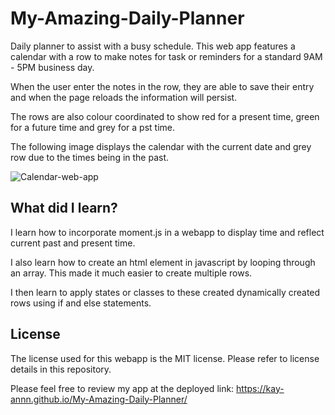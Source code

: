 # My-Amazing-Daily-Planner
Daily planner to assist with a busy schedule. This web app features a calendar with a row to make notes for task or reminders for a standard 9AM - 5PM business day. 

When the user enter the notes in the row, they are able to save their entry and when the page reloads the information will persist. 

The rows are also colour coordinated to show red for a present time, green for a future time and grey for a pst time. 

The following image displays the calendar with the current date and grey row due to the times being in the past. 

![Calendar-web-app](https://user-images.githubusercontent.com/56706010/193699268-337ba749-a9f5-4b43-bd25-d8bcd200daae.png)


## What did I learn?
I learn how to incorporate moment.js in a webapp to display time and reflect current past and present time. 

I also learn how to create an html element in javascript by looping through an array. This made it much easier to create multiple rows. 

I then learn to apply states or classes to these created dynamically created rows using if and else statements. 

## License
The license used for this webapp is the MIT license. Please refer to license details in this repository. 

Please feel free to review my app at the deployed link: 
 https://kay-annn.github.io/My-Amazing-Daily-Planner/
